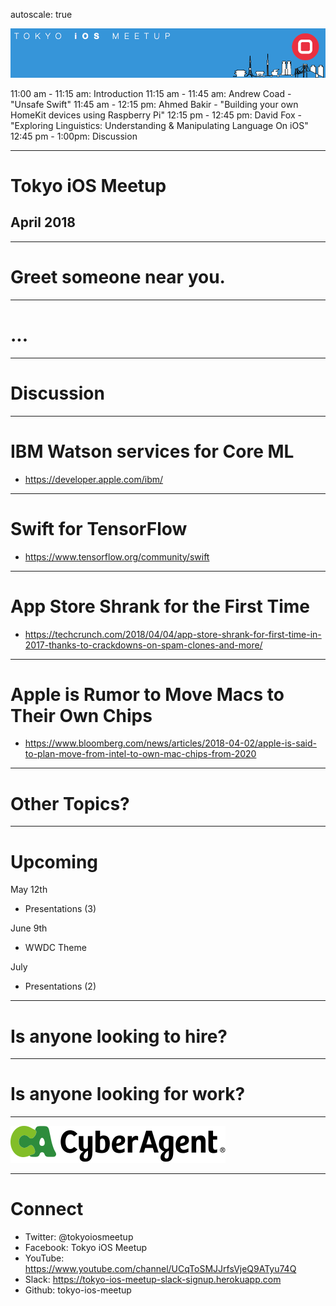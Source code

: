 autoscale: true

![inline](logo.png)

11:00 am - 11:15 am: Introduction
11:15 am - 11:45 am: Andrew Coad - "Unsafe Swift"
11:45 am - 12:15 pm: Ahmed Bakir - "Building your own HomeKit devices using Raspberry Pi"
12:15 pm - 12:45 pm: David Fox - "Exploring Linguistics: Understanding & Manipulating Language On iOS"
12:45 pm - 1:00pm: Discussion

---

# Tokyo iOS Meetup
## April 2018

---

# Greet someone near you.

---

# ...

---

# Discussion

---

# IBM Watson services for Core ML
- https://developer.apple.com/ibm/

---

# Swift for TensorFlow
- https://www.tensorflow.org/community/swift

---

# App Store Shrank for the First Time
- https://techcrunch.com/2018/04/04/app-store-shrank-for-first-time-in-2017-thanks-to-crackdowns-on-spam-clones-and-more/

---

# Apple is Rumor to Move Macs to Their Own Chips
- https://www.bloomberg.com/news/articles/2018-04-02/apple-is-said-to-plan-move-from-intel-to-own-mac-chips-from-2020

---

# Other Topics?

---

# Upcoming

May 12th

- Presentations (3)

June 9th

- WWDC Theme

July
- Presentations (2)

---

# Is anyone looking to hire?

---

# Is anyone looking for work?

---

![inline 100%](CyberAgent_logo.png)

---

# Connect

- Twitter: @tokyoiosmeetup
- Facebook: Tokyo iOS Meetup
- YouTube: https://www.youtube.com/channel/UCqToSMJJrfsVjeQ9ATyu74Q
- Slack: https://tokyo-ios-meetup-slack-signup.herokuapp.com
- Github: tokyo-ios-meetup
